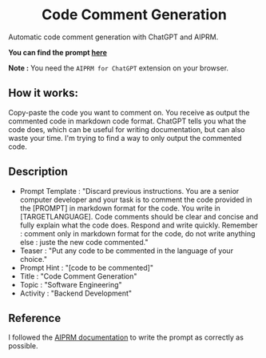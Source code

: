 # <center> Code Comment Generation <center> 

Automatic code comment generation with ChatGPT and AIPRM.

**You can find the prompt [here](https://app.aiprm.com/prompts/1802303337228656640 )** 

**Note :** You need the `AIPRM for ChatGPT` extension on your browser.
  
## How it works: 
Copy-paste the code you want to comment on. You receive as output the commented code in markdown code format. ChatGPT tells you what the code does, which can be useful for writing documentation, but can also waste your time. I'm trying to find a way to only output the commented code.

  
## Description 
  
  - Prompt Template : "Discard previous instructions.  You are a senior computer developer and your task is to comment the code provided in  the [PROMPT] in markdown format for the code. You write in [TARGETLANGUAGE]. Code comments should be clear and concise and fully explain what the code does. Respond and write quickly. Remember : comment only in markdown format for the code, do not write anything else : juste the new code commented."  
  - Teaser : "Put any code to be commented in the language of your choice."
  - Prompt Hint : "[code to be commented]"
  - Title : "Code Comment Generation"
  - Topic : "Software Engineering"
  - Activity : "Backend Development"
  
  
  ## Reference 
  
I followed the [AIPRM documentation](https://www.aiprm.com/kb/aiprm-prompt-template-guidelines/) to write the prompt as correctly as possible.
